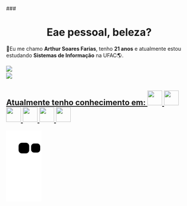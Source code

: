 ###<h1 align="center">Eae pessoal, beleza?</h1>

:scarf:Eu me chamo <strong>Arthur Soares Farias</strong>, tenho <strong>21 anos</strong> e atualmente estou estudando <strong>Sistemas de Informação</strong> na UFAC:earth_americas:.

<div><img height="180em" src="https://github-readme-stats.vercel.app/api?username=ArthurSMK&show_icons=true&theme=dracula&include_all_commits=true&count_private=true"/><div><a href="https://github.com/ArthurSMK"><img height="180em" src="https://github-readme-stats.vercel.app/api/top-langs/?username=ArthurSMK&layout=compact&langs_count=7&theme=dracula"/></div>

## Atualmente tenho conhecimento em: <img src="https://cdn.jsdelivr.net/gh/devicons/devicon/icons/html5/html5-original.svg" width="40" height="40"/> <img src="https://cdn.jsdelivr.net/gh/devicons/devicon/icons/css3/css3-original.svg" width="40" height="40"/> <img src="https://cdn.jsdelivr.net/gh/devicons/devicon/icons/javascript/javascript-original.svg" width="40" height="40"/> <img src="https://cdn.jsdelivr.net/gh/devicons/devicon/icons/cplusplus/cplusplus-original.svg" width="40" height="40"/> <img src="https://cdn.jsdelivr.net/gh/devicons/devicon/icons/mysql/mysql-original-wordmark.svg" width="40" height="40"/> <img src="https://cdn.jsdelivr.net/gh/devicons/devicon/icons/wordpress/wordpress-original.svg" width="40" height="40"/>
          

![Snake Gif](https://github.com/ArthurSMK/ArthurSMK/blob/output/github-contribution-grid-snake.svg)

<!--
**ArthurSMK/ArthurSMK** is a ✨ _special_ ✨ repository because its `README.md` (this file) appears on your GitHub profile.

Here are some ideas to get you started:

- 🔭 I’m currently working on ...
- 🌱 I’m currently learning ...
- 👯 I’m looking to collaborate on ...
- 🤔 I’m looking for help with ...
- 💬 Ask me about ...
- 📫 How to reach me: ...
- 😄 Pronouns: ...
- ⚡ Fun fact: ...
-->
